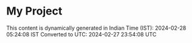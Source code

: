 # My Project

This content is dynamically generated in Indian Time (IST): 2024-02-28 05:24:08 IST
Converted to UTC: 2024-02-27 23:54:08 UTC
